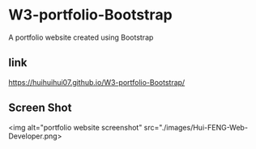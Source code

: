 # W3-portfolio-Bootstrap
A portfolio website created using Bootstrap

## link
https://huihuihui07.github.io/W3-portfolio-Bootstrap/

## Screen Shot 

<img alt="portfolio website screenshot" src="./images/Hui-FENG-Web-Developer.png>
